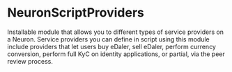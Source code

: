 # NeuronScriptProviders
Installable module that allows you to different types of service providers on a Neuron. Service providers you can define in script using this module include providers that let users buy eDaler, sell eDaler, perform currency conversion, perform full KyC on identity applications, or partial, via the peer review process.
